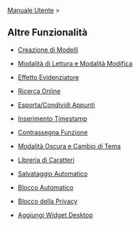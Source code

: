 [Manuale Utente](/dragonnest/drawnote/manual/it) >

Altre Funzionalità
---

- [Creazione di Modelli](creating_templates.md)

- [Modalità di Lettura e Modalità Modifica](reading_mode_and_editing_mode.md)

- [Effetto Evidenziatore](highlighter_effect.md)

- [Ricerca Online](online_search.md)

- [Esporta/Condividi Appunti](export_share_notes.md)

- [Inserimento Timestamp](insert_timestamp.md)

- [Contrassegna Funzione](marking_function.md)

- [Modalità Oscura e Cambio di Tema](dark_mode_theme.md)

- [Libreria di Caratteri](font_library.md)

- [Salvataggio Automatico](autosave.md)

- [Blocco Automatico](automatic_locking.md)

- [Blocco della Privacy](privacy_lock.md)

- [Aggiungi Widget Desktop](add_desktop_widget.md)